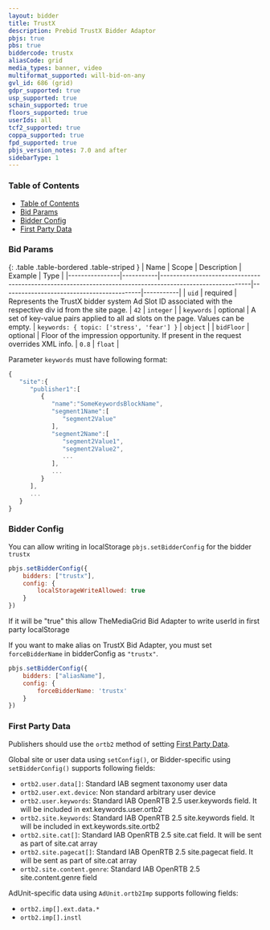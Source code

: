 ```yaml
---
layout: bidder
title: TrustX
description: Prebid TrustX Bidder Adaptor
pbjs: true
pbs: true
biddercode: trustx
aliasCode: grid
media_types: banner, video
multiformat_supported: will-bid-on-any
gvl_id: 686 (grid)
gdpr_supported: true
usp_supported: true
schain_supported: true
floors_supported: true
userIds: all
tcf2_supported: true
coppa_supported: true
fpd_supported: true
pbjs_version_notes: 7.0 and after
sidebarType: 1
---
```


### Table of Contents

- [Table of Contents](#table-of-contents)
- [Bid Params](#bid-params)
- [Bidder Config](#bidder-config)
- [First Party Data](#first-party-data)

<a name="trustx-bid-params"></a>

### Bid Params

{: .table .table-bordered .table-striped }
| Name           | Scope     | Description                                                                                              | Example                                   | Type      |
|----------------|-----------|----------------------------------------------------------------------------------------------------------|-------------------------------------------|-----------|
| `uid`          | required  | Represents the TrustX bidder system Ad Slot ID associated with the respective div id from the site page. | `42`                                      | `integer` |
| `keywords`     | optional  | A set of key-value pairs applied to all ad slots on the page. Values can be empty.                       | `keywords: { topic: ['stress', 'fear'] }` | `object`  |
| `bidFloor`     | optional  | Floor of the impression opportunity. If present in the request overrides XML info.                       | `0.8`                                     | `float`   |

Parameter `keywords` must have following format:

```javascript
{
   "site":{
      "publisher1":[
         {
            "name":"SomeKeywordsBlockName",
            "segment1Name":[
               "segment2Value"
            ],
            "segment2Name":[
               "segment2Value1",
               "segment2Value2",
               ...
            ],
            ...
         }
      ],
      ...
   }
}
```

<a name="trustx-bidder-config"></a>

### Bidder Config

You can allow writing in localStorage `pbjs.setBidderConfig` for the bidder `trustx`

```javascript
pbjs.setBidderConfig({
    bidders: ["trustx"],
    config: {
        localStorageWriteAllowed: true
    }
})
```

If it will be "true" this allow TheMediaGrid Bid Adapter to write userId in first party localStorage

If you want to make alias on TrustX Bid Adapter, you must set `forceBidderName` in bidderConfig as `"trustx"`.

```javascript
pbjs.setBidderConfig({
    bidders: ["aliasName"],
    config: {
        forceBidderName: 'trustx'
    }
})
```

<a name="trustx-first-party"></a>

### First Party Data

Publishers should use the `ortb2` method of setting [First Party Data](https://docs.prebid.org/features/firstPartyData.html).

Global site or user data using `setConfig()`, or Bidder-specific using `setBidderConfig()` supports following fields:

- `ortb2.user.data[]`: Standard IAB segment taxonomy user data
- `ortb2.user.ext.device`: Non standard arbitrary user device
- `ortb2.user.keywords`: Standard IAB OpenRTB 2.5 user.keywords field. It will be included in ext.keywords.user.ortb2
- `ortb2.site.keywords`: Standard IAB OpenRTB 2.5 site.keywords field. It will be included in ext.keywords.site.ortb2
- `ortb2.site.cat[]`: Standard IAB OpenRTB 2.5 site.cat field. It will be sent as part of site.cat array
- `ortb2.site.pagecat[]`: Standard IAB OpenRTB 2.5 site.pagecat field. It will be sent as part of site.cat array
- `ortb2.site.content.genre`: Standard IAB OpenRTB 2.5 site.content.genre field

AdUnit-specific data using `AdUnit.ortb2Imp` supports following fields:

- `ortb2.imp[].ext.data.*`
- `ortb2.imp[].instl`

